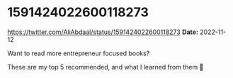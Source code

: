 # 1591424022600118273
https://twitter.com/AliAbdaal/status/1591424022600118273
**Date:** 2022-11-12

Want to read more entrepreneur focused books? 

These are my top 5 recommended, and what I learned from them 🧵
